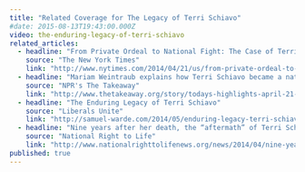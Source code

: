 ```yaml
---
title: "Related Coverage for The Legacy of Terri Schiavo"
#date: 2015-08-13T19:43:00.000Z
video: the-enduring-legacy-of-terri-schiavo
related_articles:
  - headline: "From Private Ordeal to National Fight: The Case of Terri Schiavo"
    source: "The New York Times"
    link: "http://www.nytimes.com/2014/04/21/us/from-private-ordeal-to-national-fight-the-case-of-terri-schiavo.html"
  - headline: "Mariam Weintraub explains how Terri Schiavo became a national issue"
    source: "NPR's The Takeaway"
    link: "http://www.thetakeaway.org/story/todays-highlights-april-21-2014/"
  - headline: "The Enduring Legacy of Terri Schiavo"
    source: "Liberals Unite"
    link: "http://samuel-warde.com/2014/05/enduring-legacy-terri-schiavo/"
  - headline: "Nine years after her death, the “aftermath” of Terri Schiavo continues to be distorted by the New York Times"
    source: "National Right to Life"
    link: "http://www.nationalrighttolifenews.org/news/2014/04/nine-years-after-her-death-the-aftermath-of-terri-schiavo-continues-to-be-distorted-by-the-new-york-times/#.VczyiYvGOx4"
published: true
---
```


